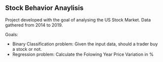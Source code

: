 ## Stock Behavior Anaylisis

Project developed with the goal of analysing the US Stock Market. Data gathered from 2014 to 2019.

Goals:

- Binary Classification problem: Given the input data, should a trader buy a stock or not.
- Regression problem: Calculate the Folowing Year Price Variation in %

